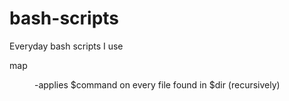 # bash-scripts
Everyday bash scripts I use

map <command> <dir> -applies $command on every file found in $dir (recursively)

